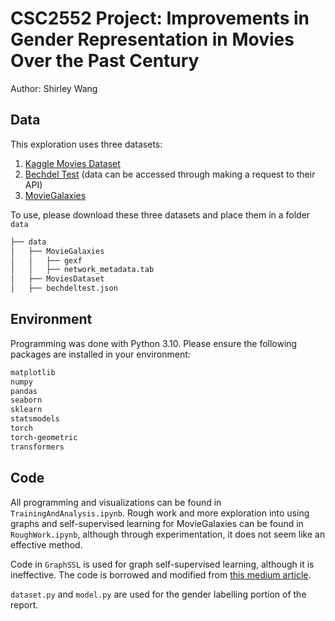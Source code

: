 # CSC2552 Project: Improvements in Gender Representation in Movies Over the Past Century

Author: Shirley Wang

## Data

This exploration uses three datasets:
1. [Kaggle Movies Dataset](https://www.kaggle.com/datasets/rounakbanik/the-movies-dataset)
2. [Bechdel Test](https://bechdeltest.com/) (data can be accessed through making a request to their API)
3. [MovieGalaxies](https://dataverse.harvard.edu/dataset.xhtml?persistentId=doi:10.7910/DVN/T4HBA3)

To use, please download these three datasets and place them in a folder `data`

```bash
├── data
│   ├── MovieGalaxies
│   │   ├── gexf
│   │   ├── network_metadata.tab
│   ├── MoviesDataset
│   ├── bechdeltest.json
```

## Environment

Programming was done with Python 3.10. Please ensure the following packages are installed in your environment:

```bash
matplotlib
numpy
pandas
seaborn
sklearn
statsmodels
torch
torch-geometric
transformers
```

## Code

All programming and visualizations can be found in `TrainingAndAnalysis.ipynb`. Rough work and more exploration into using graphs and self-supervised learning for MovieGalaxies can be found in `RoughWork.ipynb`, although through experimentation, it does not seem like an effective method. 

Code in `GraphSSL` is used for graph self-supervised learning, although it is ineffective. The code is borrowed and modified from [this medium article](https://medium.com/stanford-cs224w/self-supervised-learning-for-graphs-963e03b9f809).

`dataset.py` and `model.py` are used for the gender labelling portion of the report.
